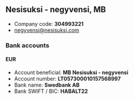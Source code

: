 ## Nesisuksi - negyvensi, MB

* Company code: **304993221**
* <negyvensi@nesisuksi.com>


### Bank accounts

#### EUR

* Account beneficial: **MB Nesisuksi - negyvensi**
* Account number: **LT057300010157568997**
* Bank name: **Swedbank AB**
* Bank SWIFT / BIC: **HABALT22**
